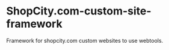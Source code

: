 ShopCity.com-custom-site-framework
==================================

Framework for shopcity.com custom websites to use webtools.
